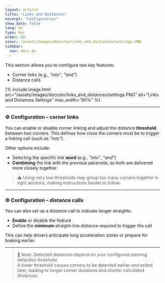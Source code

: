 ```yaml
---
layout: article
title: "Links and Distances"
excerpt: "Configuration"
show_date: false
lang: en
type: doc
order: 60
cover: /assets/images/docs/en/links_and_distances/settings.PNG
sidebar:
  nav: docs-en
---
```


This section allows you to configure two key features:

- Corner links (e.g., *"into"*, *"and"*)
- Distance calls

{% include image.html
   src="/assets/images/docs/en/links_and_distances/settings.PNG"
   alt="Links and Distances Settings"
   max_width="80%" %}

---

### ⚙️ Configuration – corner links

You can enable or disable corner linking and adjust the distance **threshold** between two corners. This defines how close the corners must be to trigger a linking call (such as *"into"*).

Other options include:

- Selecting the specific link **word** (e.g., *"into"*, *"and"*)
- **Combining** the link with the previous pacenote, so both are delivered more closely together

> ⚠️ Using very low thresholds may group too many corners together in tight sections, making instructions harder to follow.

---

### ⚙️ Configuration – distance calls

You can also set up a distance call to indicate longer straights:

- **Enable** or disable the feature
- Define the **minimum** straight-line distance required to trigger the call

This can help drivers anticipate long acceleration zones or prepare for braking earlier.

---

> 📌 Note: Detected distances depend on your configured steering detection threshold.  
> A lower threshold causes corners to be detected earlier and exited later, leading to longer corner durations and shorter calculated distances.
